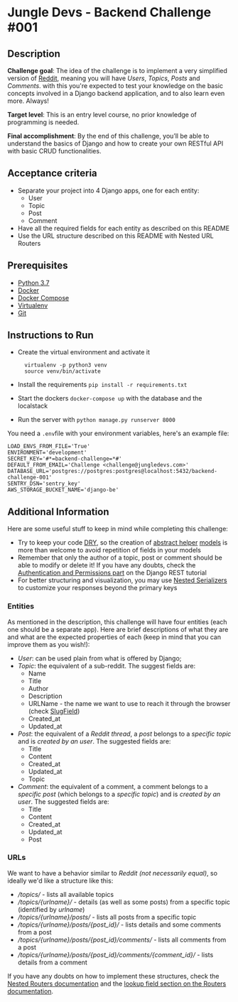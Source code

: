 # Jungle Devs - Backend Challenge #001

## Description
**Challenge goal**: The idea of the challenge is to implement a very simplified version of [Reddit](https://www.reddit.com), 
meaning you will have *Users*, *Topics*, *Posts* and *Comments*. with this you're expected to test your knowledge on 
the basic concepts involved in a Django backend application, and to also learn even more.
Always!

**Target level**: This is an entry level course, no prior knowledge of programming is needed.
 
**Final accomplishment**: By the end of this challenge, you’ll be able to understand the basics of Django and how to create your own RESTful API with basic CRUD functionalities.

## Acceptance criteria
- Separate your project into 4 Django apps, one for each entity:
  - User
  - Topic
  - Post
  - Comment
- Have all the required fields for each entity as described on this README
- Use the URL structure described on this README with Nested URL Routers

## Prerequisites

- [Python 3.7](https://www.python.org)
- [Docker](https://www.docker.com)
- [Docker Compose](https://docs.docker.com/compose/)
- [Virtualenv](https://github.com/pypa/virtualenv/)
- [Git](https://git-scm.com/)

## Instructions to Run

- Create the virtual environment and activate it

        virtualenv -p python3 venv
        source venv/bin/activate
- Install the requirements `pip install -r requirements.txt`
- Start the dockers `docker-compose up` with the database and the localstack
- Run the server with `python manage.py runserver 8000`

You need a `.env`file with your environment variables, here's an example file:
```
LOAD_ENVS_FROM_FILE='True'
ENVIRONMENT='development'
SECRET_KEY='#*=backend-challenge=*#'
DEFAULT_FROM_EMAIL='Challenge <challenge@jungledevs.com>'
DATABASE_URL='postgres://postgres:postgres@localhost:5432/backend-challenge-001'
SENTRY_DSN='sentry_key'
AWS_STORAGE_BUCKET_NAME='django-be'
```

## Additional Information
Here are some useful stuff to keep in mind while completing this challenge:

* Try to keep your code [DRY](https://en.wikipedia.org/wiki/Don%27t_repeat_yourself), so the creation of 
[abstract helper](https://realpython.com/modeling-polymorphism-django-python/#abstract-base-model) [models](https://docs.djangoproject.com/en/3.0/topics/db/models/#abstract-base-classes) is more than welcome 
to avoid repetition of fields in your models
* Remember that only the author of a topic, post or comment should be able to modify or delete it!
If you have any doubts, check the 
[Authentication and Permissions part](https://www.django-rest-framework.org/tutorial/4-authentication-and-permissions/) 
on the Django REST tutorial
* For better structuring and visualization, you may use 
[Nested Serializers](https://www.django-rest-framework.org/api-guide/relations/#nested-relationships) to customize your 
responses beyond the primary keys

### Entities

As mentioned in the description, this challenge will have four entities (each one should be a separate app). 
Here are brief descriptions of what they are and what are the expected properties of each (keep in mind that you can 
improve them as you wish!):

* *User*: can be used plain from what is offered by Django;
* *Topic*: the equivalent of a sub-reddit. The suggest fields are:
    * Name
    * Title
    * Author
    * Description
    * URLName - the name we want to use to reach it through the browser (check [SlugField](https://docs.djangoproject.com/en/2.1/ref/models/fields/#slugfield))
    * Created_at
    * Updated_at
* *Post*: the equivalent of a *Reddit thread*, a *post* belongs to a *specific topic* and is *created by an user*. The 
suggested fields are:
    * Title
    * Content
    * Created_at
    * Updated_at
    * Topic
* *Comment*: the equivalent of a comment, a comment belongs to a *specific post* (which belongs to a *specific topic*) 
and is *created by an user*. The suggested fields are:
    * Title
    * Content
    * Created_at
    * Updated_at
    * Post
    
### URLs    

We want to have a behavior similar to *Reddit (not necessarily equal)*, so ideally we'd like a structure like this:

* */topics/* - lists all available topics
* */topics/{urlname}/* - details (as well as some posts) from a specific topic (identified by *urlname*)
* */topics/{urlname}/posts/* - lists all posts from a specific topic
* */topics/{urlname}/posts/{post_id}/* - lists details and some comments from a post
* */topics/{urlname}/posts/{post_id}/comments/* - lists all comments from a post
* */topics/{urlname}/posts/{post_id}/comments/{comment_id}/* - lists details from a comment


If you have any doubts on how to implement these structures, check the
[Nested Routers documentation](https://github.com/alanjds/drf-nested-routers) and the 
[lookup field section on the Routers documentation](https://www.django-rest-framework.org/api-guide/routers/#simplerouter).
